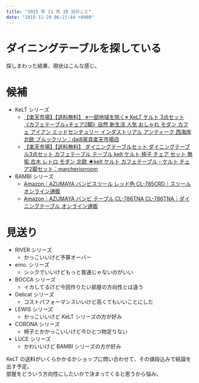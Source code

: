 ```yaml
---
title: "2015 年 11 月 28 日のこと"
date: "2015-11-29 06:21:44 +0900"
---
```


# ダイニングテーブルを探している

探しまわった結果、現状はこんな感じ。

# 候補

- KeLT シリーズ
    - [【楽天市場】【送料無料】 ※一部地域を除く※ KeLT ケルト 3点セット《カフェテーブル+チェア2脚》自然 新生活 人気 おしゃれ モダン カフェ アイアン ミッドセンチュリー インダストリアル アンティーク 西海岸 北欧 ブルックリン：dai8家具楽天市場店](https://item.rakuten.co.jp/dai8/kelt-cafe_table-set/)
    - [【楽天市場】【送料無料】 ダイニングテーブルセット ダイニングテーブル3点セット カフェテーブル テーブル kelt ケルト 椅子 チェア セット 無垢 古木 レトロ モダン 北欧 ★kelt ケルト カフェテーブル・ケルト チェア2脚セット：marcheriorroom](https://item.rakuten.co.jp/marcheriorroom/ma-0001/)
- BAMBI シリーズ
    - [Amazon｜AZUMAYA バンビスツール レッド色 CL-785CRD｜スツール オンライン通販](https://www.amazon.co.jp/dp/B007ACZ2SG)
    - [Amazon｜AZUMAYA バンビ テーブル CL-786TNA CL-786TNA｜ダイニングテーブル オンライン通販](https://www.amazon.co.jp/dp/B004Y3GX96)

# 見送り

- RIVER シリーズ
    - かっこいいけど予算オーバー
- emo. シリーズ
    - シックでいいけどもっと普通じゃないのがいい
- BOCCA シリーズ
    - イカしてるけど今回作りたい部屋の方向性とは違う
- Delicat シリーズ
    - コストパフォーマンスいいけど高くてもいいことにした
- LEWIS シリーズ
    - かっこいいけど KeLT シリーズの方が好み
- CORONA シリーズ
    - 椅子とかかっこいいけど今ひとつ物足りない
- LUCE シリーズ
    - かわいいけど BAMBI シリーズの方が好み

KeLT の送料がいくらかかるかショップに問い合わせて、その値段込みで結論を出す予定。  
部屋をどういう方向性にしたいかで決まってくると思うから悩み。
